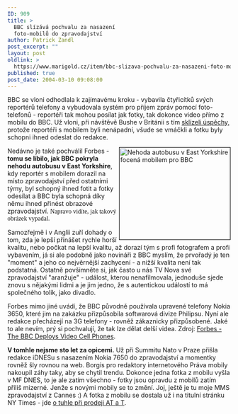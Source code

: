```yaml
---
ID: 909
title: >
  BBC slízává pochvalu za nasazení
  foto-mobilů do zpravodajství
author: Patrick Zandl
post_excerpt: ""
layout: post
oldlink: >
  https://www.marigold.cz/item/bbc-slizava-pochvalu-za-nasazeni-foto-mobilu-do-zpravodajstvi
published: true
post_date: 2004-03-10 09:08:00
---
```

<p>
BBC se vloni odhodlala k zajímavému kroku - vybavila čtyřicítků svých reportérů telefony a vybudovala systém pro příjem zpráv pomocí&#160;foto-telefonů - reportéři tak mohou posílat jak fotky, tak dokonce video přímo z mobilu do BBC. Už vloni, při návštěvě Bushe v Británii s tím <A href="http://www.cyberjournalist.net/news/000793.php" target=_blank>sklízeli úspěchy,</A> protože reportéři s mobilem byli nenápadní, všude se vmáčkli a fotku byly schopni ihned odeslat do redakce. </p>

<p>
<IMG height=208 alt="Nehoda autobusu v East Yorkshire focená mobilem pro BBC" src="http://images.forbes.com/images/2004/02/05/crash_250x208.jpg" width=250 align=right border=1>Nedávno je také pochválil Forbes - <STRONG>tomu se líbilo, jak BBC pokryla nehodu autobusu v East Yorkshire</STRONG>, kdy reportér s mobilem dorazil na místo zpravodajství před ostatními týmy, byl schopný ihned fotit a fotky odesílat&#160;a BBC byla schopná díky němu ihned přinést obrazové zpravodajství. <FONT face=Times>Napravo vidíte, jak takový obrázek vypadal. </FONT></p>

<p>
Samozřejmě i v Anglii zuří dohady o tom, zda je lepší přinášet rychle horší kvalitu, nebo počkat na lepší kvalitu, až dorazí tým s profi fotografem a profi vybavením, já si ale podobně jako novináři z BBC myslím, že prvořadý je ten "moment" a jeho co nejvěrnější zachycení - a nižší kvalita není tak podstatná. Ostatně povšimněte si, jak často u nás TV Nova své zpravodajství "aranžuje" - událost, kterou nenafilmovala, jednoduše sjede znovu s nějakými lidmi a je jim jedno, že s autentickou událostí to má společného tolik, jako divadlo. </p>

<p>
Forbes mimo jiné uvádí, že BBC původně používala upravené telefony Nokia 3650, které jim na zakázku přizpůsobila softwarová divize Philipsu. Nyní ale redakce přecházejí na 3G telefony - rovněž zákaznicky přizpůsobené. Jaké to ale nevím, prý si pochvalují, že tak lze dělat delší videa. Zdroj: <A href="http://forbes.com/technology/2004/02/05/cx_pp_ii_0204cameraphone.html" target=_blank>Forbes - <SPAN class=mainarttitle><SPAN class=mainarttitle>The BBC Deploys Video Cell Phones</SPAN></SPAN></A><SPAN class=mainarttitle><SPAN class=mainarttitle>.</SPAN></SPAN></p>

<p>
<STRONG>V tomhle nejsme sto let za opicemi.</STRONG> Už při Summitu Nato v Praze přišla redakce iDNESu s nasazením Nokia 7650 do zpravodajství a momentky rovněž šly rovnou na web. Borgis pro redaktory internetového Práva mobily nakoupil záhy taky, aby se chytil trendu. Dokonce jedna fotka z mobilu vyšla v MF DNES, to je ale zatím všechno - fotky jsou opravdu z mobilů zatím přiliš mizerné. Jenže s novými mobily se to změní. Joj, ještě je tu moje MMS zpravodajství z Cannes :) A fotka z mobilu se dostala už i na titulní stránku NY Times - jde <A href="http://www.nytimes.com/imagepages/2004/02/17/business/18WIRE.chartA1.jpg.html" target=_blank>o tuhle při prodeji AT a T</A>. </p>
